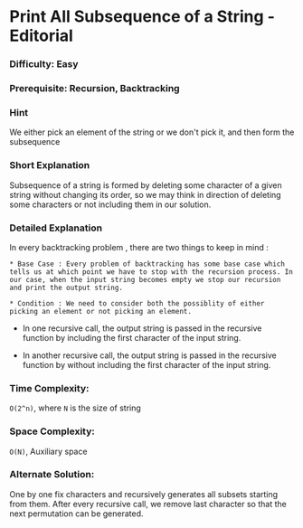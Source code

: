 # Print All Subsequence of a String - Editorial

### Difficulty:  Easy

### Prerequisite:  Recursion, Backtracking

### Hint

We either pick an element of the string or we don't pick it, and then form the subsequence

### Short Explanation

Subsequence of a string is formed by deleting some character of a given string without changing its order, so we may think in direction of deleting some characters or not including them in our solution.


### Detailed Explanation

In every backtracking problem , there are two things to keep in mind :

    * Base Case : Every problem of backtracking has some base case which tells us at which point we have to stop with the recursion process. In our case, when the input string becomes empty we stop our recursion and print the output string.

    * Condition : We need to consider both the possiblity of either picking an element or not picking an element.

* In one recursive call, the output string is passed in the recursive function by including the first character of the input string.

* In another recursive call, the output string is passed in the recursive function by without including the first character of the input string.


### Time Complexity:

`O(2^n)`, where `N` is the size of string

### Space Complexity:

`O(N)`, Auxiliary space

### Alternate Solution:

One by one fix characters and recursively generates all subsets starting from them. After every recursive call, we remove last character so that the next permutation can be generated.
